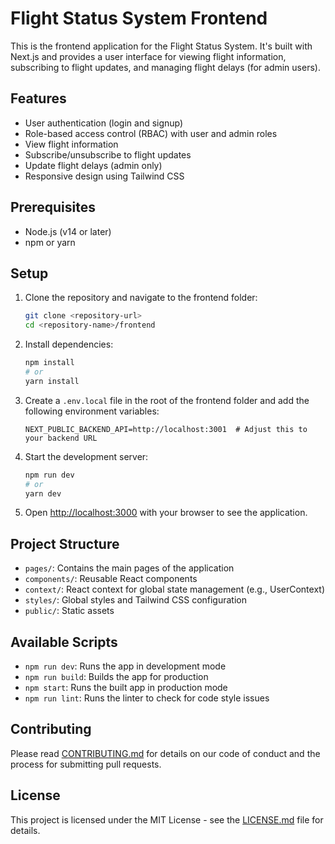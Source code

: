 # Flight Status System Frontend

This is the frontend application for the Flight Status System. It's built with Next.js and provides a user interface for viewing flight information, subscribing to flight updates, and managing flight delays (for admin users).

## Features

- User authentication (login and signup)
- Role-based access control (RBAC) with user and admin roles
- View flight information
- Subscribe/unsubscribe to flight updates
- Update flight delays (admin only)
- Responsive design using Tailwind CSS

## Prerequisites

- Node.js (v14 or later)
- npm or yarn

## Setup

1. Clone the repository and navigate to the frontend folder:

   ```bash
   git clone <repository-url>
   cd <repository-name>/frontend
   ```

2. Install dependencies:

   ```bash
   npm install
   # or
   yarn install
   ```

3. Create a `.env.local` file in the root of the frontend folder and add the following environment variables:

   ```
   NEXT_PUBLIC_BACKEND_API=http://localhost:3001  # Adjust this to your backend URL
   ```

4. Start the development server:

   ```bash
   npm run dev
   # or
   yarn dev
   ```

5. Open [http://localhost:3000](http://localhost:3000) with your browser to see the application.

## Project Structure

- `pages/`: Contains the main pages of the application
- `components/`: Reusable React components
- `context/`: React context for global state management (e.g., UserContext)
- `styles/`: Global styles and Tailwind CSS configuration
- `public/`: Static assets

## Available Scripts

- `npm run dev`: Runs the app in development mode
- `npm run build`: Builds the app for production
- `npm start`: Runs the built app in production mode
- `npm run lint`: Runs the linter to check for code style issues

## Contributing

Please read [CONTRIBUTING.md](CONTRIBUTING.md) for details on our code of conduct and the process for submitting pull requests.

## License

This project is licensed under the MIT License - see the [LICENSE.md](LICENSE.md) file for details.